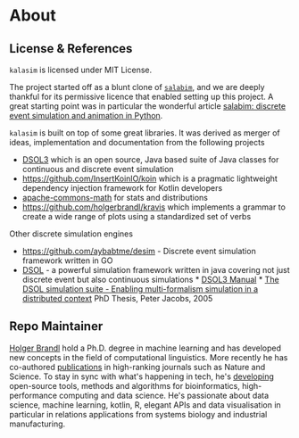 # About


## License & References

`kalasim` is licensed under MIT License.


The project started off as a blunt clone of [`salabim`](https://www.salabim.org/), and we are deeply thankful for its permissive licence that enabled setting up this project. A great starting point was in particular the wonderful article [salabim: discrete event simulation and animation in Python](https://www.semanticscholar.org/paper/salabim%3A-discrete-event-simulation-and-animation-in-Ham/b513ce3d7cd56c478bb045d7080f7e34c0eb20de).


`kalasim`  is built on top of some great libraries. It was derived as merger of ideas, implementation and documentation from the following projects

* [DSOL3](https://simulation.tudelft.nl/simulation/index.php/dsol) which is an open source, Java based suite of Java classes for continuous and discrete event simulation
* <https://github.com/InsertKoinIO/koin> which is a pragmatic lightweight dependency injection framework for Kotlin developers
* [apache-commons-math](http://commons.apache.org/proper/commons-math/) for stats and distributions
* <https://github.com/holgerbrandl/kravis> which implements a grammar to create a wide range of plots using a standardized set of verbs


Other discrete simulation engines

*  <https://github.com/aybabtme/desim> - Discrete event simulation framework written in GO
* [DSOL](https://simulation.tudelft.nl/simulation/index.php/dsol)  - a powerful simulation framework written in java covering not just discrete event but also continuous simulations
       * [DSOL3 Manual](https://simulation.tudelft.nl/dsol/manual/)
       *  [The DSOL simulation suite - Enabling multi-formalism simulation in a distributed context](https://simulation.tudelft.nl/files/dissertations/tpm_jacobs_20051115.pdf) PhD Thesis, Peter Jacobs, 2005


## Repo Maintainer

[Holger Brandl](https://linkedin.com/in/holgerbrandl/) hold a Ph.D. degree in machine learning and has developed new concepts in the field of computational linguistics. More recently he has co-authored [publications](https://orcid.org/0000-0003-1911-8570) in high-ranking journals such as Nature and Science. To stay in sync with what's happening in tech, he's [developing](https://github.com/holgerbrandl) open-source tools, methods and algorithms for bioinformatics, high-performance computing and data science. He's passionate about data science, machine learning, kotlin, R, elegant APIs and data visualisation in particular in relations applications from systems biology and industrial manufacturing.
